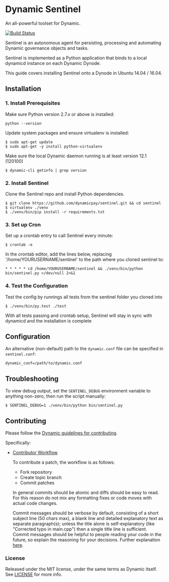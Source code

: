 # Dynamic Sentinel

An all-powerful toolset for Dynamic.

[![Build Status](https://travis-ci.org/duality-solutions/dynamic-sentinel.svg?branch=master)](https://travis-ci.org/duality-solutions/dynamic-sentinel)

Sentinel is an autonomous agent for persisting, processing and automating Dynamic governance objects and tasks.

Sentinel is implemented as a Python application that binds to a local dynamicd instance on each Dynamic Dynode.

This guide covers installing Sentinel onto a Dynode in Ubuntu 14.04 / 16.04.

## Installation

### 1. Install Prerequisites

Make sure Python version 2.7.x or above is installed:

    python --version

Update system packages and ensure virtualenv is installed:

    $ sudo apt-get update
    $ sudo apt-get -y install python-virtualenv

Make sure the local Dynamic daemon running is at least version 12.1 (120100)

    $ dynamic-cli getinfo | grep version

### 2. Install Sentinel

Clone the Sentinel repo and install Python dependencies.

    $ git clone https://github.com/dynamicpay/sentinel.git && cd sentinel
    $ virtualenv ./venv
    $ ./venv/bin/pip install -r requirements.txt

### 3. Set up Cron

Set up a crontab entry to call Sentinel every minute:

    $ crontab -e

In the crontab editor, add the lines below, replacing '/home/YOURUSERNAME/sentinel' to the path where you cloned sentinel to:

    * * * * * cd /home/YOURUSERNAME/sentinel && ./venv/bin/python bin/sentinel.py >/dev/null 2>&1

### 4. Test the Configuration

Test the config by runnings all tests from the sentinel folder you cloned into

    $ ./venv/bin/py.test ./test

With all tests passing and crontab setup, Sentinel will stay in sync with dynamicd and the installation is complete

## Configuration

An alternative (non-default) path to the `dynamic.conf` file can be specified in `sentinel.conf`:

    dynamic_conf=/path/to/dynamic.conf

## Troubleshooting

To view debug output, set the `SENTINEL_DEBUG` environment variable to anything non-zero, then run the script manually:

    $ SENTINEL_DEBUG=1 ./venv/bin/python bin/sentinel.py

## Contributing

Please follow the [Dynamic guidelines for contributing](https://github.com/duality-solutions/Dynamic/blob/master/CONTRIBUTING.md).

Specifically:

* [Contributor Workflow](https://github.com/duality-solutions/Dynamic/blob/master/CONTRIBUTING.md#contributor-workflow)

    To contribute a patch, the workflow is as follows:

    * Fork repository
    * Create topic branch
    * Commit patches

    In general commits should be atomic and diffs should be easy to read. For this reason do not mix any formatting fixes or code moves with actual code changes.

    Commit messages should be verbose by default, consisting of a short subject line (50 chars max), a blank line and detailed explanatory text as separate paragraph(s); unless the title alone is self-explanatory (like "Corrected typo in main.cpp") then a single title line is sufficient. Commit messages should be helpful to people reading your code in the future, so explain the reasoning for your decisions. Further explanation [here](http://chris.beams.io/posts/git-commit/).

### License

Released under the MIT license, under the same terms as Dynamic itself. See [LICENSE](LICENSE) for more info.
